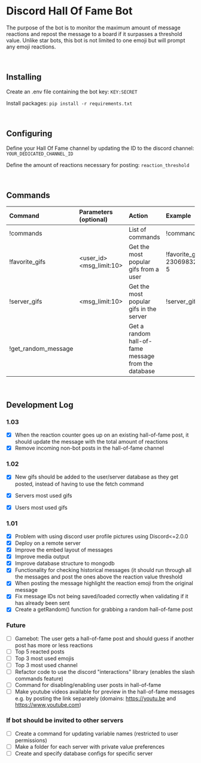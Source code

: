 # Discord Hall Of Fame Bot
The purpose of the bot is to monitor the maximum amount of message reactions and repost the message to a board if it surpasses a threshold value. Unlike star bots, this bot is not limited to one emoji but will prompt any emoji reactions.

<br>

## Installing
Create an .env file containing the bot key:
```KEY:SECRET```

Install packages:
```pip install -r requirements.txt```

<br>

## Configuring
Define your Hall Of Fame channel by updating the ID to the discord channel: ```YOUR_DEDICATED_CHANNEL_ID```

Define the amount of reactions necessary for posting: ```reaction_threshold```

<br>

## Commands

| Command | Parameters (optional) | Action | Example |
| :------------- |:-------------|:-------------|:-------------|
| !commands | | List of commands | !commands |
| !favorite_gifs | <user_id> \<msg_limit:10> | Get the most popular gifs from a user | !favorite_gifs 230698327589650432 5 |
| !server_gifs | \<msg_limit:10> | Get the most popular gifs in the server | !server_gifs 7 |
| !get_random_message | | Get a random hall-of-fame message from the database |


<br>


## Development Log


### 1.03
- [x] When the reaction counter goes up on an existing hall-of-fame post, it should update the message with the total amount of reactions
- [x] Remove incoming non-bot posts in the hall-of-fame channel

### 1.02
- [x] New gifs should be added to the user/server database as they get posted, instead of having to use the fetch command
- [x] Servers most used gifs
- [x] Users most used gifs


### 1.01
- [x] Problem with using discord user profile pictures using Discord<=2.0.0
- [x] Deploy on a remote server
- [x] Improve the embed layout of messages
- [x] Improve media output
- [x] Improve database structure to mongodb
- [x] Functionality for checking historical messages (it should run through all the messages and post the ones above the reaction value threshold
- [x] When posting the message highlight the reaction emoji from the original message
- [x] Fix message IDs not being saved/loaded correctly when validating if it has already been sent
- [x] Create a getRandom() function for grabbing a random hall-of-fame post

### Future
- [ ] Gamebot: The user gets a hall-of-fame post and should guess if another post has more or less reactions
- [ ] Top 5 reacted posts
- [ ] Top 3 most used emojis
- [ ] Top 3 most used channel
- [ ] Refactor code to use the discord "interactions" library (enables the slash commands feature)
- [ ] Command for disabling/enabling user posts in hall-of-fame
- [ ] Make youtube videos available for preview in the hall-of-fame messages e.g. by posting the link separately (domains: https://youtu.be and https://www.youtube.com)

### If bot should be invited to other servers
- [ ] Create a command for updating variable names (restricted to user permissions)
- [ ] Make a folder for each server with private value preferences
- [ ] Create and specify database configs for specific server
